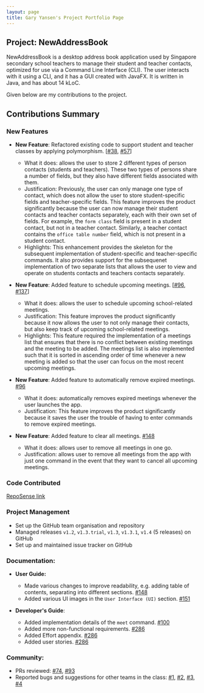 ```yaml
---
layout: page
title: Gary Yansen's Project Portfolio Page
---
```


## Project: NewAddressBook

NewAddressBook is a desktop address book application used by Singapore secondary school teachers to manage their student and teacher contacts, optimized for use via a Command Line Interface (CLI). The user interacts with it using a CLI, and
it has a GUI created with JavaFX. It is written in Java, and has about 14 kLoC.

Given below are my contributions to the project.

## Contributions Summary

### New Features
* **New Feature**: Refactored existing code to support student and teacher classes by applying polymorphism. [[#38](https://github.com/AY2122S1-CS2103-T16-3/tp/pull/38), [#57](https://github.com/AY2122S1-CS2103-T16-3/tp/pull/57)]
  * What it does: allows the user to store 2 different types of person contacts (students and teachers). These two types of persons share a number of fields, but they also have different fields associated with them.
  * Justification: Previously, the user can only manage one type of contact, which does not allow the user to store student-specific fields 
  and teacher-specific fields. This feature improves the product significantly because the user can now manage their student contacts and teacher contacts
  separately, each with their own set of fields. For example, the `form class` field is present in a student contact, but not in a teacher contact. Similarly, a teacher
  contact contains the `office table number` field, which is not present in a student contact.
  * Highlights: This enhancement provides the skeleton for the subsequent implementation of student-specific and teacher-specific commands. It also provides support for the subsequenet
  implementation of two separate lists that allows the user to view and operate on students contacts and teachers contacts separately.

* **New Feature**: Added feature to schedule upcoming meetings. [[#96](https://github.com/AY2122S1-CS2103-T16-3/tp/pull/96), [#137](https://github.com/AY2122S1-CS2103-T16-3/tp/pull/137)]
  * What it does: allows the user to schedule upcoming school-related meetings.
  * Justification: This feature improves the product significantly because it now allows the user to not only manage their contacts,
  but also keep track of upcoming school-related meetings.
  * Highlights: This feature required the implementation of a meetings list that ensures that there is no conflict between existing
  meetings and the meeting to be added. The meetings list is also implemented such that it is sorted in ascending order of time 
  whenever a new meeting is added so that the user can focus on the most recent upcoming meetings.

* **New Feature**: Added feature to automatically remove expired meetings. [#96](https://github.com/AY2122S1-CS2103-T16-3/tp/pull/96)
  * What it does: automatically removes expired meetings whenever the user launches the app.
  * Justification: This feature improves the product significantly because it saves the user the trouble of having to enter commands to remove expired meetings.

* **New Feature**: Added feature to clear all meetings. [#148](https://github.com/AY2122S1-CS2103-T16-3/tp/pull/148)
  * What it does: allows user to remove all meetings in one go.
  * Justification: allows user to remove all meetings from the app with just one command in the event that they want to cancel all upcoming meetings.

### Code Contributed
[RepoSense link](https://nus-cs2103-ay2122s1.github.io/tp-dashboard/?search=&sort=groupTitle&sortWithin=title&timeframe=commit&mergegroup=&groupSelect=groupByRepos&breakdown=true&checkedFileTypes=docs~functional-code~test-code~other&since=2021-09-17&tabOpen=true&tabType=authorship&tabAuthor=g4ryy&tabRepo=AY2122S1-CS2103-T16-3%2Ftp%5Bmaster%5D&authorshipIsMergeGroup=false&authorshipFileTypes=docs~functional-code~test-code~other&authorshipIsBinaryFileTypeChecked=false)

### Project Management
* Set up the GitHub team organisation and repository
* Managed releases `v1.2`, `v1.3.trial`, `v1.3`, `v1.3.1`, `v1.4` (5 releases) on GitHub
* Set up and maintained issue tracker on GitHub
  

### Documentation:
* **User Guide:**
  * Made various changes to improve readability, e.g. adding table of contents, separating into different sections. [#148](https://github.com/AY2122S1-CS2103-T16-3/tp/pull/148)
  * Added various UI images in the `User Interface (UI)` section. [#151](https://github.com/AY2122S1-CS2103-T16-3/tp/pull/151)

* **Developer's Guide**:
  * Added implementation details of the `meet` command. [#100](https://github.com/AY2122S1-CS2103-T16-3/tp/pull/100)
  * Added more non-functional requirements. [#286](https://github.com/AY2122S1-CS2103-T16-3/tp/pull/286)
  * Added Effort appendix. [#286](https://github.com/AY2122S1-CS2103-T16-3/tp/pull/286)
  * Added user stories. [#286](https://github.com/AY2122S1-CS2103-T16-3/tp/pull/286)

### Community:
  * PRs reviewed: [#74](https://github.com/AY2122S1-CS2103-T16-3/tp/pull/74), [#93](https://github.com/AY2122S1-CS2103-T16-3/tp/pull/93)
  * Reported bugs and suggestions for other teams in the class: [#1](https://github.com/AY2122S1-CS2103-F10-1/tp/issues/134), [#2](https://github.com/AY2122S1-CS2103-F10-1/tp/issues/133), [#3](https://github.com/AY2122S1-CS2103-F10-1/tp/issues/126), [#4](https://github.com/AY2122S1-CS2103-F10-1/tp/issues/123)



